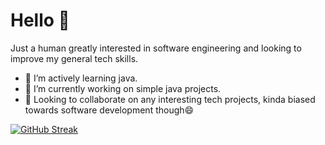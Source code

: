 # Hello 👋

Just a human greatly interested in software engineering and looking to improve my general tech skills.

- 🌱 I’m actively learning java.
- 🔭 I’m currently working on simple java projects.
- 👯 Looking to collaborate on any interesting tech projects, kinda biased towards software development though😄

  
[![GitHub Streak](https://streak-stats.demolab.com?user=Fel-ly&theme=blueberry-duo)](https://git.io/streak-stats)
